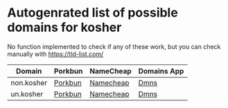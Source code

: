 # Autogenrated list of possible domains for kosher

No function implemented to check if any of these work, but you can check manually with https://tld-list.com/

| Domain | Porkbun | NameCheap | Domains App |
|---|---|---|---|
| non.kosher | [Porkbun](https://porkbun.com/checkout/search?prb=e814663da1&tlds=&idnLanguage=&search=search&q=non.kosher) | [Namecheap](https://www.namecheap.com/domains/registration/results/?domain=non.kosher) | [Dmns](https://dmns.app/domains?q=non.kosher) |
| un.kosher | [Porkbun](https://porkbun.com/checkout/search?prb=e814663da1&tlds=&idnLanguage=&search=search&q=un.kosher) | [Namecheap](https://www.namecheap.com/domains/registration/results/?domain=un.kosher) | [Dmns](https://dmns.app/domains?q=un.kosher) |
